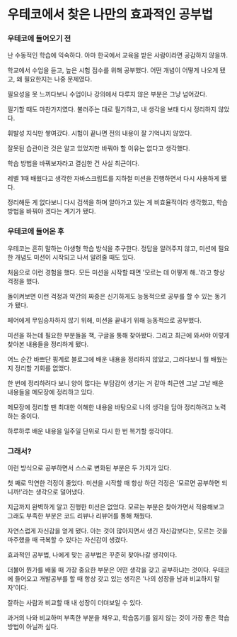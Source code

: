 # 우테코에서 찾은 나만의 효과적인 공부법



### 우테코에 들어오기 전

난 수동적인 학습에 익숙하다. 아마 한국에서 교육을 받은 사람이라면 공감하지 않을까.

학교에서 수업을 듣고, 높은 시험 점수를 위해 공부했다. 어떤 개념이 어떻게 나오게 됐고, 왜 필요한지는 나중 문제였다.

필요성을 못 느끼다보니 수업이나 강의에서 다루지 않은 부분은 그냥 넘어갔다.

필기할 때도 마찬가지였다. 불러주는 대로 필기하고, 내 생각을 보태 다시 정리하지 않았다.

휘발성 지식만 쌓여갔다. 시험이 끝나면 전의 내용이 잘 기억나지 않았다.

잘못된 습관이란 것은 알고 있었지만 바꿔야 할 이유는 없다고 생각했다.

학습 방법을 바꿔보자라고 결심한 건 사실 최근이다.

레벨 1때 배웠다고 생각한 자바스크립트를 지하철 미션을 진행하면서 다시 사용하게 됐다.

정리해둔 게 없다보니 다시 검색을 하며 알아가고 있는 게 비효율적이라 생각했고, 학습방법을 바꿔야 겠다는 계기가 됐다.




### 우테코에 들어온 후

우테코는 흔히 말하는 야생형 학습 방식을 추구한다. 정답을 알려주지 않고, 미션에 필요한 개념도 미션이 시작되고 나서 알려줄 때도 있다.

처음으로 이런 경험을 했다. 모든 미션을 시작할 때면 '모르는 데 어떻게 해..'라고 항상 걱정을 했다.

돌이켜보면 이런 걱정과 약간의 짜증은 신기하게도 능동적으로 공부를 할 수 있는 동기가 됐다.

페어에게 무임승차하지 않기 위해, 미션을 끝내기 위해 능동적으로 공부했다.

미션을 하는데 필요한 부분들을 책, 구글을 통해 찾아봤다. 그리고 최근에 와서야 이렇게 찾아본 내용들을 정리하게 됐다.

어느 순간 바쁘단 핑계로 블로그에 배운 내용을 정리하지 않았고, 그러다보니 뭘 배웠는지 정리할 기회를 없앴다.

한 번에 정리하려다 보니 양이 많다는 부담감이 생기는 거 같아 최근엔 그날 그날 배운 내용들을 메모장에 정리하고 있다.

메모장에 정리할 땐 최대한 이해한 내용을 바탕으로 나의 생각을 담아 정리하려고 노력하는 중이다.

하루하루 배운 내용을 일주일 단위로 다시 한 번 복기할 생각이다.




### 그래서?

이런 방식으로 공부하면서 스스로 변화된 부분은 두 가지가 있다.

첫 째로 막연한 걱정이 줄었다. 미션을 시작할 때 항상 하던 걱정은 '모르면 공부하면 되니까!'라는 생각으로 덜어냈다.

지금까지 완벽하게 알고 진행한 미션은 없었다. 모르는 부분은 찾아가면서 적용해보고 그래도 부족한 부분은 코드 리뷰나 리뷰어를 통해 채웠다.

자연스럽게 자신감을 얻게 됐다. 아는 것이 많아지면서 생긴 자신감보다는, 모르는 것을 마주했을 때 극복할 수 있다는 자신감이 생겼다.

효과적인 공부법, 나에게 맞는 공부법은 꾸준히 찾아나갈 생각이다.

더불어 뭔가를 배울 때 가장 중요한 부분은 어떤 생각을 갖고 공부하냐는 것이다. 우테코에 들어오고 개발공부를 할 때 항상 갖고 있는 생각은 '나의 성장을 남과 비교하지 말자'이다.

잘하는 사람과 비교할 때 내 성장이 더뎌보일 수 있다.

과거의 나와 비교하며 부족한 부분을 채우고, 학습동기를 잃지 않는 것이 가장 좋은 학습방법이 아닐까 싶다.
